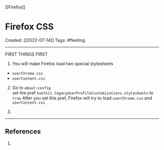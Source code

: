 [[Firefox]]

# Firefox CSS
Created:  [[2022-07-14]]
Tags: #fleeting 

---
FIRST THINGS FIRST
1. You will make Firefox load two special stylesheets 
- `userChrome.css` 
- `userContent.css`

2. Go to `about:config`  
set the pref 
`toolkit.legacyUserProfileCustomizations.stylesheets` 
to `true`
After you set this pref, 
Firefox will try to load `userChrome.css` and `userContent.css`

3. 
---











## References
1. 